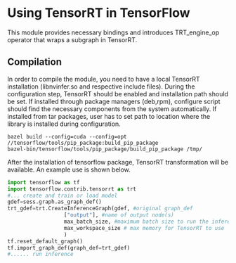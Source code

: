 Using TensorRT in TensorFlow
============================

This module provides necessary bindings and introduces TRT_engine_op
operator that wraps a subgraph in TensorRT.

Compilation
-----------

In order to compile the module, you need to have a local TensorRT
installation (libnvinfer.so and respective include files). During the
configuration step, TensorRT should be enabled and installation path
should be set. If installed through package managers (deb,rpm),
configure script should find the necessary components from the system
automatically. If installed from tar packages, user has to set path to
location where the library is installed during configuration.


```
bazel build --config=cuda --config=opt //tensorflow/tools/pip_package:build_pip_package
bazel-bin/tensorflow/tools/pip_package/build_pip_package /tmp/
```

After the installation of tensorflow package, TensorRT transformation
will be available. An example use is shown below.

```python
import tensorflow as tf
import tensorflow.contrib.tensorrt as trt
#... create and train or load model
gdef=sess.graph.as_graph_def()
trt_gdef=trt.CreateInferenceGraph(gdef, #original graph_def
				  ["output"], #name of output node(s)
				  max_batch_size, #maximum batch size to run the inference
				  max_workspace_size # max memory for TensorRT to use 
				  )
tf.reset_default_graph()
tf.import_graph_def(graph_def=trt_gdef)
#...... run inference
```
